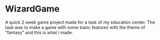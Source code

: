 # WizardGame
A quick 2 week game project made for a task of my education center. The task was to make a game with some basic features with the theme of "fantasy" and this is what i made.
